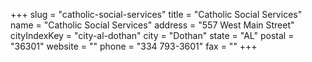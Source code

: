 +++
slug = "catholic-social-services"
title = "Catholic Social Services"
name = "Catholic Social Services"
address = "557 West Main Street"
cityIndexKey = "city-al-dothan"
city = "Dothan"
state = "AL"
postal = "36301"
website = ""
phone = "334 793-3601"
fax = ""
+++

